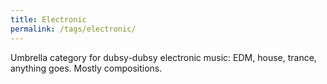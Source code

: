 ```yaml
---
title: Electronic
permalink: /tags/electronic/
---
```


Umbrella category for dubsy-dubsy electronic music: EDM, house, trance, anything goes. Mostly compositions.
